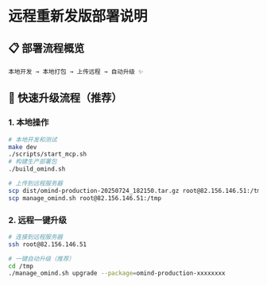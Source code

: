# 远程重新发版部署说明

## 📋 部署流程概览

```
本地开发 → 本地打包 → 上传远程 → 自动升级 ✨
```

## 🚀 快速升级流程（推荐）

### 1. 本地操作

```bash
# 本地开发和测试
make dev
./scripts/start_mcp.sh
# 构建生产部署包
./build_omind.sh

# 上传到远程服务器
scp dist/omind-production-20250724_182150.tar.gz root@82.156.146.51:/tmp/ 
scp manage_omind.sh root@82.156.146.51:/tmp
```

### 2. 远程一键升级

```bash
# 连接到远程服务器
ssh root@82.156.146.51

# 一键自动升级（推荐）
cd /tmp
./manage_omind.sh upgrade --package=omind-production-xxxxxxxx
```